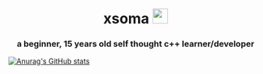 <div align=center>
<h1> xsoma <img src="https://media.giphy.com/media/WUlplcMpOCEmTGBtBW/giphy.gif" width="30"></h1>
</div>

 <h3 align=center>
   a beginner, 15 years old self thought c++ learner/developer
 </h5>
 
[![Anurag's GitHub stats](https://github-readme-stats.vercel.app/api?username=xsoma)](https://github.com/anuraghazra/github-readme-stats)

</p>
 
 


